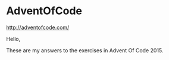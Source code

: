 # AdventOfCode
http://adventofcode.com/

Hello,

These are my answers to the exercises in Advent Of Code 2015.
